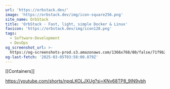 ```yaml
---
url: 'https://orbstack.dev/'
image: 'https://orbstack.dev/img/icon-square256.png'
site_name: OrbStack
title: 'OrbStack · Fast, light, simple Docker & Linux'
favicon: 'https://orbstack.dev/img/icon128.png'
tags:
  - Software-Development
  - DevOps
og_screenshot_url: >-
  https://og-screenshots-prod.s3.amazonaws.com/1366x768/80/false/71f9b2f378fb69ba2aede828f50a3faea381879467239d19c55fc6a12e383e49.jpeg
og-last-fetch: '2025-03-05T03:58:00.879Z'
---
```

[[Containers]]

https://youtube.com/shorts/npqLKOLJXUg?si=KNv68TP8_9IN9vbh
